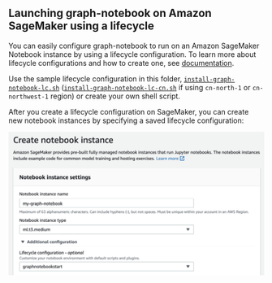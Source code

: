 ## Launching graph-notebook on Amazon SageMaker using a lifecycle
You can easily configure graph-notebook to run on an Amazon SageMaker Notebook instance by using a lifecycle configuration. To learn more about lifecycle configurations and how to create one, see [documentation](https://docs.aws.amazon.com/sagemaker/latest/dg/notebook-lifecycle-config.html).

Use the sample lifecycle configuration in this folder, [`install-graph-notebook-lc.sh`](install-graph-notebook-lc.sh) ([`install-graph-notebook-lc-cn.sh`](install-graph-notebook-lc-cn.sh) if using `cn-north-1` or `cn-northwest-1` region) or create your own shell script. 

After you create a lifecycle configuration on SageMaker, you can create new notebook instances by specifying a saved lifecycle configuration:

![create-a-notebook](/images/Create-Notebook-Instance.png)
